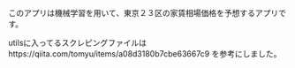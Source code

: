 このアプリは機械学習を用いて、東京２３区の家賃相場価格を予想するアプリです。

utilsに入ってるスクレピングファイルはhttps://qiita.com/tomyu/items/a08d3180b7cbe63667c9
を参考にしました。

